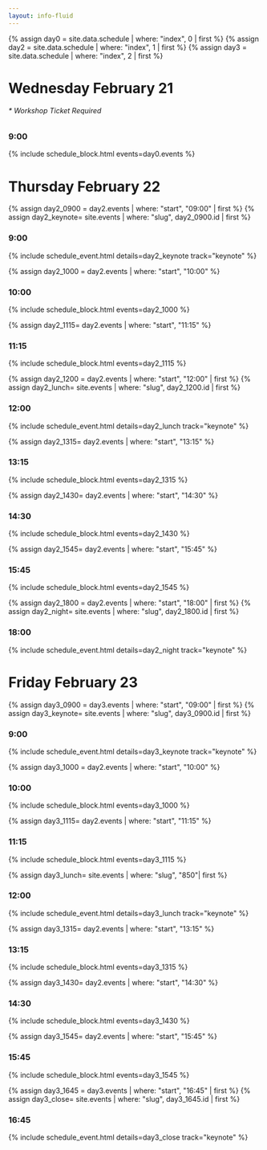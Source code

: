 ```yaml
---
layout: info-fluid
---
```

{% assign day0 = site.data.schedule | where: "index", 0  | first %}
{% assign day2 = site.data.schedule | where: "index", 1  | first %}
{% assign day3 = site.data.schedule | where: "index", 2  | first %}
<h1>Wednesday February 21 </h1>
<h6>* Workshop Ticket Required</h6>
<h3>9:00</h3>
{% include schedule_block.html events=day0.events %}

<h1> Thursday February 22</h1>

{% assign day2_0900 = day2.events | where: "start", "09:00" | first %}
{% assign day2_keynote= site.events | where: "slug", day2_0900.id | first %}
<h3>9:00</h3>
{% include schedule_event.html details=day2_keynote track="keynote" %}

{% assign day2_1000 = day2.events | where: "start", "10:00" %}
<h3>10:00</h3>
{% include schedule_block.html events=day2_1000 %}

{% assign day2_1115= day2.events | where: "start", "11:15" %}
<h3>11:15</h3>
{% include schedule_block.html events=day2_1115 %}

{% assign day2_1200 = day2.events | where: "start", "12:00" | first %}
{% assign day2_lunch= site.events | where: "slug", day2_1200.id | first %}
<h3>12:00</h3>
{% include schedule_event.html details=day2_lunch track="keynote" %}

{% assign day2_1315= day2.events | where: "start", "13:15" %}
<h3>13:15</h3>
{% include schedule_block.html events=day2_1315 %}

{% assign day2_1430= day2.events | where: "start", "14:30" %}
<h3>14:30</h3>
{% include schedule_block.html events=day2_1430 %}

{% assign day2_1545= day2.events | where: "start", "15:45" %}
<h3>15:45</h3>
{% include schedule_block.html events=day2_1545 %}

{% assign day2_1800 = day2.events | where: "start", "18:00" | first %}
{% assign day2_night= site.events | where: "slug", day2_1800.id | first %}
<h3>18:00</h3>
{% include schedule_event.html details=day2_night track="keynote" %}


<h1> Friday February 23</h1>

{% assign day3_0900 = day3.events | where: "start", "09:00" | first %}
{% assign day3_keynote= site.events | where: "slug", day3_0900.id | first %}
<h3>9:00</h3>
{% include schedule_event.html details=day3_keynote track="keynote" %}

{% assign day3_1000 = day2.events | where: "start", "10:00" %}
<h3>10:00</h3>
{% include schedule_block.html events=day3_1000 %}

{% assign day3_1115= day2.events | where: "start", "11:15" %}
<h3>11:15</h3>
{% include schedule_block.html events=day3_1115 %}

{% assign day3_lunch= site.events | where: "slug", "850"| first %}
<h3>12:00</h3>
{% include schedule_event.html details=day3_lunch track="keynote" %}

{% assign day3_1315= day2.events | where: "start", "13:15" %}
<h3>13:15</h3>
{% include schedule_block.html events=day3_1315 %}

{% assign day3_1430= day2.events | where: "start", "14:30" %}
<h3>14:30</h3>
{% include schedule_block.html events=day3_1430 %}

{% assign day3_1545= day2.events | where: "start", "15:45" %}
<h3>15:45</h3>
{% include schedule_block.html events=day3_1545 %}

{% assign day3_1645 = day3.events | where: "start", "16:45" | first %}
{% assign day3_close= site.events | where: "slug", day3_1645.id | first %}
<h3>16:45</h3>
{% include schedule_event.html details=day3_close track="keynote" %}
